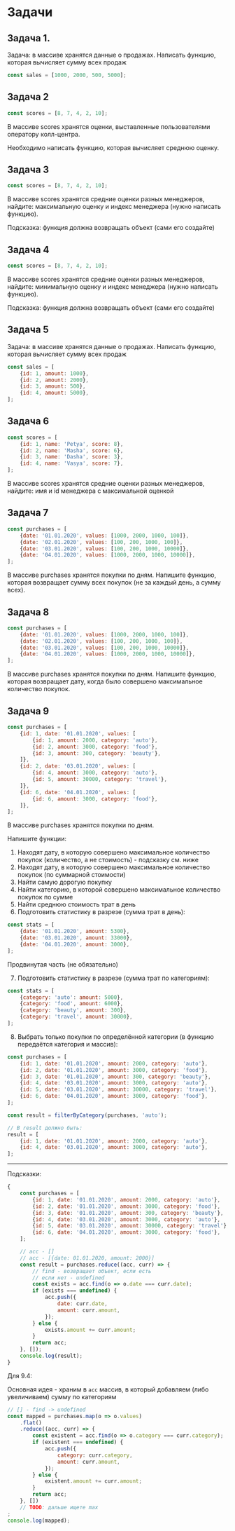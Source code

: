 # Задачи

## Задача 1.

Задача: в массиве хранятся данные о продажах. Написать функцию, которая вычисляет сумму всех продаж

```js
const sales = [1000, 2000, 500, 5000];
```

## Задача 2

```js
const scores = [8, 7, 4, 2, 10];
```

В массиве scores хранятся оценки, выставленные пользователями оператору колл-центра. 

Необходимо написать функцию, которая вычисляет среднюю оценку.

## Задача 3

```js
const scores = [8, 7, 4, 2, 10];
```

В массиве scores хранятся средние оценки разных менеджеров, найдите: максимальную оценку и индекс менеджера (нужно написать функцию).

Подсказка: функция должна возвращать объект (сами его создайте)

## Задача 4

```js
const scores = [8, 7, 4, 2, 10];
```

В массиве scores хранятся средние оценки разных менеджеров, найдите: минимальную оценку и индекс менеджера (нужно написать функцию).

Подсказка: функция должна возвращать объект (сами его создайте)

## Задача 5

Задача: в массиве хранятся данные о продажах. Написать функцию, которая вычисляет сумму всех продаж

```js
const sales = [
    {id: 1, amount: 1000},
    {id: 2, amount: 2000},
    {id: 3, amount: 500},
    {id: 4, amount: 5000},
];
```

## Задача 6

```js
const scores = [
    {id: 1, name: 'Petya', score: 8},
    {id: 2, name: 'Masha', score: 6},
    {id: 3, name: 'Dasha', score: 3},
    {id: 4, name: 'Vasya', score: 7},
];
```

В массиве scores хранятся средние оценки разных менеджеров, найдите: имя и id менеджера с максимальной оценкой 

## Задача 7

```js
const purchases = [
    {date: '01.01.2020', values: [1000, 2000, 1000, 100]},
    {date: '02.01.2020', values: [100, 200, 1000, 100]},
    {date: '03.01.2020', values: [100, 200, 1000, 10000]},
    {date: '04.01.2020', values: [1000, 2000, 1000, 10000]},
];
```

В массиве purchases хранятся покупки по дням. Напишите функцию, которая возвращает сумму всех покупок (не за каждый день, а сумму всех).

## Задача 8

```js
const purchases = [
    {date: '01.01.2020', values: [1000, 2000, 1000, 100]},
    {date: '02.01.2020', values: [100, 200, 1000, 100]},
    {date: '03.01.2020', values: [100, 200, 1000, 10000]},
    {date: '04.01.2020', values: [1000, 2000, 1000, 10000]},
];
```

В массиве purchases хранятся покупки по дням. Напишите функцию, которая возвращает дату, когда было совершено максимальное количество покупок.

## Задача 9

```js
const purchases = [
    {id: 1, date: '01.01.2020', values: [
        {id: 1, amount: 2000, category: 'auto'},
        {id: 2, amount: 3000, category: 'food'},
        {id: 3, amount: 300, category: 'beauty'},
    ]},
    {id: 2, date: '03.01.2020', values: [
        {id: 4, amount: 3000, category: 'auto'},
        {id: 5, amount: 30000, category: 'travel'},
    ]},
    {id: 6, date: '04.01.2020', values: [
        {id: 6, amount: 3000, category: 'food'},
    ]},
];
```

В массиве purchases хранятся покупки по дням.

Напишите функции:
1. Находят дату, в которую совершено максимальное количество покупок (количество, а не стоимость) - подсказку см. ниже
2. Находят дату, в которую совершено максимальное количество покупок (по суммарной стоимости)
3. Найти самую дорогую покупку
4. Найти категорию, в которой совершено максимальное количество покупок по сумме
5. Найти среднюю стоимость трат в день
6. Подготовить статистику в разрезе (сумма трат в день):
```js
const stats = [
    {date: '01.01.2020', amount: 5300},
    {date: '03.01.2020', amount: 33000},
    {date: '04.01.2020', amount: 3000},
];
```

Продвинутая часть (не обязательно)

7. Подготовить статистику в разрезе (сумма трат по категориям):
```js
const stats = [
    {category: 'auto': amount: 5000},
    {category: 'food', amount: 6000},
    {category: 'beauty', amount: 300},
    {category: 'travel', amount: 30000},
];
```
8. Выбрать только покупки по определённой категории (в функцию передаётся категория и массив):
```js
const purchases = [
    {id: 1, date: '01.01.2020', amount: 2000, category: 'auto'},
    {id: 2, date: '01.01.2020', amount: 3000, category: 'food'},
    {id: 3, date: '01.01.2020', amount: 300, category: 'beauty'},
    {id: 4, date: '03.01.2020', amount: 3000, category: 'auto'},
    {id: 5, date: '03.01.2020', amount: 30000, category: 'travel'},
    {id: 6, date: '04.01.2020', amount: 3000, category: 'food'},
];

const result = filterByCategory(purchases, 'auto');

// В result должно быть:
result = [
    {id: 1, date: '01.01.2020', amount: 2000, category: 'auto'},
    {id: 4, date: '03.01.2020', amount: 3000, category: 'auto'},
];
```

---- 

Подсказки:
```js
{
    const purchases = [
        {id: 1, date: '01.01.2020', amount: 2000, category: 'auto'},
        {id: 2, date: '01.01.2020', amount: 3000, category: 'food'},
        {id: 3, date: '01.01.2020', amount: 300, category: 'beauty'},
        {id: 4, date: '03.01.2020', amount: 3000, category: 'auto'},
        {id: 5, date: '03.01.2020', amount: 30000, category: 'travel'},
        {id: 6, date: '04.01.2020', amount: 3000, category: 'food'},
    ];

    // acc - []
    // acc - [{date: 01.01.2020, amount: 2000}]
    const result = purchases.reduce((acc, curr) => {
        // find - возвращает объект, если есть
        // если нет - undefined
        const exists = acc.find(o => o.date === curr.date);
        if (exists === undefined) {
            acc.push({
                date: curr.date,
                amount: curr.amount,
            });
        } else {
            exists.amount += curr.amount;
        }
        return acc;
    }, []);
    console.log(result);
}
```

Для 9.4:

Основная идея - храним в `acc` массив, в который добавляем (либо увеличиваем) сумму по категориям
```js
// [] - find -> undefined
const mapped = purchases.map(o => o.values)
    .flat()
    .reduce((acc, curr) => {
        const existent = acc.find(o => o.category === curr.category);
        if (existent === undefined) {
            acc.push({
                category: curr.category,
                amount: curr.amount,
            });
        } else {
            existent.amount += curr.amount;
        }
        return acc;
    }, [])
    // TODO: дальше ищете max
;
console.log(mapped);
```

